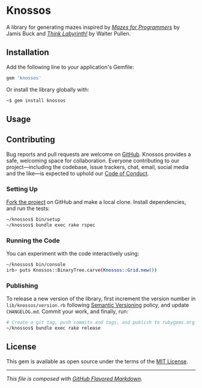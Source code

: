 # Knossos
A library for generating mazes inspired by [_Mazes for Programmers_][mfp] by
Jamis Buck and [_Think Labyrinth!_][tlab] by Walter Pullen.

## Installation
Add the following line to your application's Gemfile:
```bash
gem 'knossos'
```
Or install the library globally with:
```bash
~$ gem install knossos
```

## Usage

## Contributing
Bug reports and pull requests are welcome on [GitHub][orig]. Knossos provides
a safe, welcoming space for collaboration. Everyone contributing to our
project—including the codebase, issue trackers, chat, email, social media and
the like—is expected to uphold our [Code of Conduct][coc].

### Setting Up
[Fork the project][fork] on GitHub and make a local clone. Install dependencies,
and run the tests:
```bash
~/knossos$ bin/setup
~/knossos$ bundle exec rake rspec
```

### Running the Code
You can experiment with the code interactively using:
```bash
~/knossos$ bin/console
irb> puts Knossos::BinaryTree.carve(Knossos::Grid.new())
```

### Publishing
To release a new version of the library, first increment the version number in
`lib/knossos/version.rb` following [Semantic Versioning][semv] policy, and
update `CHANGELOG.md`. Commit your work, and finally, run:
```bash
# Create a git tag, push commits and tags, and publish to rubygems.org
~/knossos$ bundle exec rake release
```

## License
This gem is available as open source under the terms of the [MIT License][mit].

---
_This file is composed with [GitHub Flavored Markdown][gfm]._

[coc]:  https://github.com/petejh/knossos/blob/master/CODE_OF_CONDUCT.md
[fork]: https://help.github.co://help.github.com/en/github/getting-started-with-github/fork-a-repo
[gfm]:  https://github.github.com/gfm/
[orig]: https://github.com/petejh/knossos
[mfp]:  https://pragprog.com/book/jbmaze/mazes-for-programmers
[mit]:  https://github.com/petejh/knossos/blob/master/LICENSE.txt
[semv]: https://semver.org
[tlab]: http://astrolog.org/labyrnth.htm
